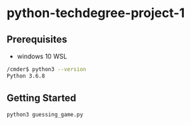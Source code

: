 # python-techdegree-project-1

## Prerequisites
- windows 10 WSL
```bash
/cmder$ python3 --version
Python 3.6.8
```

## Getting Started
`python3 guessing_game.py`
